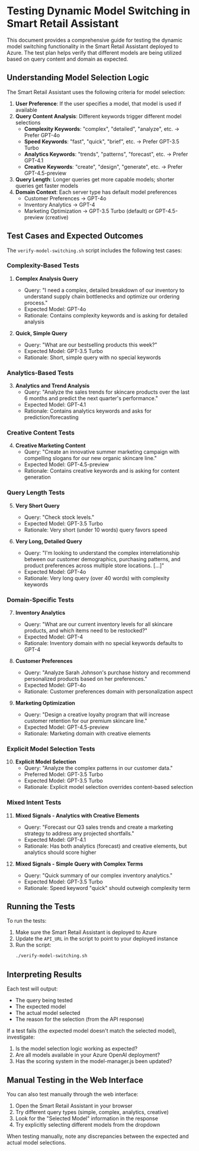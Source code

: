 # Testing Dynamic Model Switching in Smart Retail Assistant

This document provides a comprehensive guide for testing the dynamic model switching functionality in the Smart Retail Assistant deployed to Azure. The test plan helps verify that different models are being utilized based on query content and domain as expected.

## Understanding Model Selection Logic

The Smart Retail Assistant uses the following criteria for model selection:

1. **User Preference**: If the user specifies a model, that model is used if available
2. **Query Content Analysis**: Different keywords trigger different model selections
   - **Complexity Keywords**: "complex", "detailed", "analyze", etc. → Prefer GPT-4o
   - **Speed Keywords**: "fast", "quick", "brief", etc. → Prefer GPT-3.5 Turbo
   - **Analytics Keywords**: "trends", "patterns", "forecast", etc. → Prefer GPT-4.1
   - **Creative Keywords**: "create", "design", "generate", etc. → Prefer GPT-4.5-preview
3. **Query Length**: Longer queries get more capable models; shorter queries get faster models
4. **Domain Context**: Each server type has default model preferences
   - Customer Preferences → GPT-4o
   - Inventory Analytics → GPT-4
   - Marketing Optimization → GPT-3.5 Turbo (default) or GPT-4.5-preview (creative)

## Test Cases and Expected Outcomes

The `verify-model-switching.sh` script includes the following test cases:

### Complexity-Based Tests
1. **Complex Analysis Query**
   - Query: "I need a complex, detailed breakdown of our inventory to understand supply chain bottlenecks and optimize our ordering process."
   - Expected Model: GPT-4o
   - Rationale: Contains complexity keywords and is asking for detailed analysis
   
2. **Quick, Simple Query**
   - Query: "What are our bestselling products this week?"
   - Expected Model: GPT-3.5 Turbo
   - Rationale: Short, simple query with no special keywords

### Analytics-Based Tests
3. **Analytics and Trend Analysis**
   - Query: "Analyze the sales trends for skincare products over the last 6 months and predict the next quarter's performance."
   - Expected Model: GPT-4.1
   - Rationale: Contains analytics keywords and asks for prediction/forecasting

### Creative Content Tests
4. **Creative Marketing Content**
   - Query: "Create an innovative summer marketing campaign with compelling slogans for our new organic skincare line."
   - Expected Model: GPT-4.5-preview
   - Rationale: Contains creative keywords and is asking for content generation

### Query Length Tests
5. **Very Short Query**
   - Query: "Check stock levels."
   - Expected Model: GPT-3.5 Turbo
   - Rationale: Very short (under 10 words) query favors speed

6. **Very Long, Detailed Query**
   - Query: "I'm looking to understand the complex interrelationship between our customer demographics, purchasing patterns, and product preferences across multiple store locations. [...]"
   - Expected Model: GPT-4o
   - Rationale: Very long query (over 40 words) with complexity keywords

### Domain-Specific Tests
7. **Inventory Analytics**
   - Query: "What are our current inventory levels for all skincare products, and which items need to be restocked?"
   - Expected Model: GPT-4
   - Rationale: Inventory domain with no special keywords defaults to GPT-4

8. **Customer Preferences**
   - Query: "Analyze Sarah Johnson's purchase history and recommend personalized products based on her preferences."
   - Expected Model: GPT-4o
   - Rationale: Customer preferences domain with personalization aspect

9. **Marketing Optimization**
   - Query: "Design a creative loyalty program that will increase customer retention for our premium skincare line."
   - Expected Model: GPT-4.5-preview
   - Rationale: Marketing domain with creative elements

### Explicit Model Selection Tests
10. **Explicit Model Selection**
    - Query: "Analyze the complex patterns in our customer data."
    - Preferred Model: GPT-3.5 Turbo
    - Expected Model: GPT-3.5 Turbo
    - Rationale: Explicit model selection overrides content-based selection

### Mixed Intent Tests
11. **Mixed Signals - Analytics with Creative Elements**
    - Query: "Forecast our Q3 sales trends and create a marketing strategy to address any projected shortfalls."
    - Expected Model: GPT-4.1
    - Rationale: Has both analytics (forecast) and creative elements, but analytics should score higher

12. **Mixed Signals - Simple Query with Complex Terms**
    - Query: "Quick summary of our complex inventory analytics."
    - Expected Model: GPT-3.5 Turbo
    - Rationale: Speed keyword "quick" should outweigh complexity term

## Running the Tests

To run the tests:

1. Make sure the Smart Retail Assistant is deployed to Azure
2. Update the `API_URL` in the script to point to your deployed instance
3. Run the script:
   ```bash
   ./verify-model-switching.sh
   ```

## Interpreting Results

Each test will output:
- The query being tested
- The expected model
- The actual model selected
- The reason for the selection (from the API response)

If a test fails (the expected model doesn't match the selected model), investigate:
1. Is the model selection logic working as expected?
2. Are all models available in your Azure OpenAI deployment?
3. Has the scoring system in the model-manager.js been updated?

## Manual Testing in the Web Interface

You can also test manually through the web interface:

1. Open the Smart Retail Assistant in your browser
2. Try different query types (simple, complex, analytics, creative)
3. Look for the "Selected Model" information in the response
4. Try explicitly selecting different models from the dropdown

When testing manually, note any discrepancies between the expected and actual model selections.
